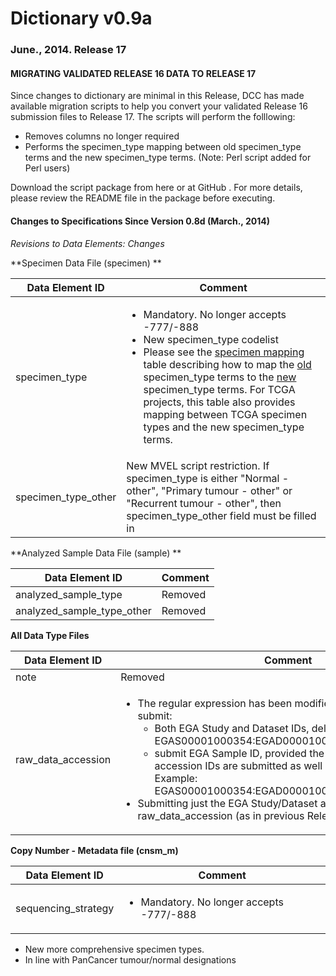 # Dictionary v0.9a

### June., 2014. Release 17

#### MIGRATING VALIDATED RELEASE 16 DATA TO RELEASE 17

Since changes to dictionary are minimal in this Release, DCC has made available migration scripts to help you convert your validated Release 16 submission files to Release 17. The scripts will perform the folllowing:

* Removes columns no longer required
* Performs the specimen_type mapping between old specimen_type terms and the new specimen_type terms. (Note: Perl script added for Perl users)

Download the script package from here or at GitHub . For more details, please review the README file in the package before executing.

#### Changes to Specifications Since Version 0.8d (March., 2014)

_Revisions to Data Elements: Changes_

**Specimen Data File (specimen) **

| Data Element ID |  Comment |
| ---- | ---- |
| specimen_type | <ul><li>Mandatory. No longer accepts -777/-888</li><li>New specimen_type codelist</li><li>Please see the [ specimen mapping ][1] table describing how to map the [old][2] specimen_type terms to the [new][3] specimen_type terms. For TCGA projects, this table also provides mapping between TCGA specimen types and the new specimen_type terms. </li></ul>|
| specimen_type_other | New MVEL script restriction. If specimen_type is either "Normal - other", "Primary tumour - other" or "Recurrent tumour - other", then specimen_type_other field must be filled in |



**Analyzed Sample Data File (sample) **

| Data Element ID |  Comment |
| ----- | ---- |
| analyzed_sample_type | Removed |
| analyzed_sample_type_other | Removed |



**All Data Type Files**

| Data Element ID |  Comment |
| ----- | ---- |
| note | Removed |
| raw_data_accession | <ul><li>The regular expression has been modified to allow submitters to submit:<ul><li>Both EGA Study and Dataset IDs, delimited by a colon. Example: EGAS00001000354:EGAD00001000983</li></li><li>submit EGA Sample ID, provided the EGA Study and Dataset accession IDs are submitted as well (delimited by a colon). Example: EGAS00001000354:EGAD00001000983:EGAN00001142752</li></ul><li>Submitting just the EGA Study/Dataset accession IDs for raw_data_accession (as in previous Releases) is still valid.</li> |



**Copy Number - Metadata file (cnsm_m)**

| Data Element ID |  Comment |
| ----- | ---- |
| sequencing_strategy | <ul><li>Mandatory. No longer accepts -777/-888</li></ul> |

* New more comprehensive specimen types.
* In line with PanCancer tumour/normal designations

[1]: /dictionary/viewer/#?viewMode=report&vFrom=0.8d&vTo=0.9a&dataType=specimen
[2]: /dictionary/viewer/#?viewMode=details&vFrom=0.8d&vTo=0.8d&dataType=specimen
[3]: /dictionary/viewer/#?viewMode=details&vFrom=0.9a&vTo=0.9a&dataType=specimen
